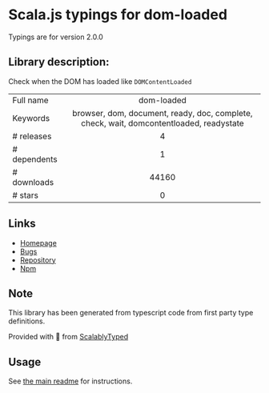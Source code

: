 
# Scala.js typings for dom-loaded

Typings are for version 2.0.0

## Library description:
Check when the DOM has loaded like `DOMContentLoaded`

|                    |                 |
| ------------------ | :-------------: |
| Full name          | dom-loaded |
| Keywords           | browser, dom, document, ready, doc, complete, check, wait, domcontentloaded, readystate |
| # releases         | 4 |
| # dependents       | 1 |
| # downloads        | 44160 |
| # stars            | 0 |

## Links
- [Homepage](https://github.com/sindresorhus/dom-loaded#readme)
- [Bugs](https://github.com/sindresorhus/dom-loaded/issues)
- [Repository](https://github.com/sindresorhus/dom-loaded)
- [Npm](https://www.npmjs.com/package/dom-loaded)
    


## Note
This library has been generated from typescript code from first party type definitions.

Provided with :purple_heart: from [ScalablyTyped](https://github.com/oyvindberg/ScalablyTyped)

## Usage
See [the main readme](../../readme.md) for instructions.


